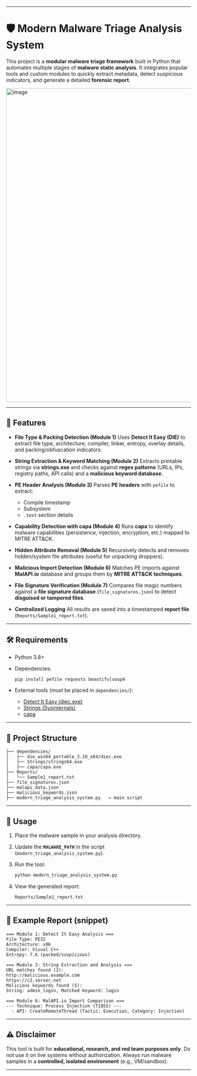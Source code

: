 

---

# 🛡️ Modern Malware Triage Analysis System

This project is a **modular malware triage framework** built in Python that automates multiple stages of **malware static analysis**.
It integrates popular tools and custom modules to quickly extract metadata, detect suspicious indicators, and generate a detailed **forensic report**.



<img width="1672" height="856" alt="image" src="https://github.com/user-attachments/assets/2350462e-d4ba-49cb-8ec8-9044a3a01f98" />


---

## 📌 Features

* **File Type & Packing Detection (Module 1)**
  Uses **Detect It Easy (DIE)** to extract file type, architecture, compiler, linker, entropy, overlay details, and packing/obfuscation indicators.

* **String Extraction & Keyword Matching (Module 2)**
  Extracts printable strings via **strings.exe** and checks against **regex patterns** (URLs, IPs, registry paths, API calls) and a **malicious keyword database**.

* **PE Header Analysis (Module 3)**
  Parses **PE headers** with `pefile` to extract:

  * Compile timestamp
  * Subsystem
  * `.text` section details

* **Capability Detection with capa (Module 4)**
  Runs **capa** to identify malware capabilities (persistence, injection, encryption, etc.) mapped to MITRE ATT&CK.

* **Hidden Attribute Removal (Module 5)**
  Recursively detects and removes hidden/system file attributes (useful for unpacking droppers).

* **Malicious Import Detection (Module 6)**
  Matches PE imports against **MalAPI.io** database and groups them by **MITRE ATT&CK techniques**.

* **File Signature Verification (Module 7)**
  Compares file magic numbers against a **file signature database** (`file_signatures.json`) to detect **disguised or tampered files**.

* **Centralized Logging**
  All results are saved into a timestamped **report file** (`Reports/Sample1_report.txt`).

---

## 🛠️ Requirements

* Python 3.8+
* Dependencies:

  ```bash
  pip install pefile requests beautifulsoup4
  ```
* External tools (must be placed in `dependencies/`):

  * [Detect It Easy (diec.exe)](https://github.com/horsicq/DIE-engine)
  * [Strings (Sysinternals)](https://learn.microsoft.com/en-us/sysinternals/downloads/strings)
  * [capa](https://github.com/mandiant/capa)

---

## 📂 Project Structure

```
├── dependencies/
│   ├── die_win64_portable_3.10_x64/diec.exe
│   ├── Strings/strings64.exe
│   ├── capa/capa.exe
├── Reports/
│   └── Sample1_report.txt
├── file_signatures.json
├── malapi_data.json
├── malicious_keywords.json
├── modern_triage_analysis_system.py   ← main script
```

---

## 🚀 Usage

1. Place the malware sample in your analysis directory.
2. Update the **`MALWARE_PATH`** in the script (`modern_triage_analysis_system.py`).
3. Run the tool:

   ```bash
   python modern_triage_analysis_system.py
   ```
4. View the generated report:

   ```
   Reports/Sample1_report.txt
   ```

---

## 📖 Example Report (snippet)

```
=== Module 1: Detect It Easy Analysis ===
File Type: PE32
Architecture: x86
Compiler: Visual C++
Entropy: 7.6 (packed/suspicious)

=== Module 2: String Extraction and Analysis ===
URL matches found (2):
http://malicious.example.com
https://c2.server.net
Malicious keywords found (5):
String: admin_login, Matched Keyword: login

=== Module 6: MalAPI.io Import Comparison ===
--- Technique: Process Injection (T1055) ---
  - API: CreateRemoteThread (Tactic: Execution, Category: Injection)
```

---

## ⚠️ Disclaimer

This tool is built for **educational, research, and red team purposes only**.
Do not use it on live systems without authorization.
Always run malware samples in a **controlled, isolated environment** (e.g., VM/sandbox).

---

